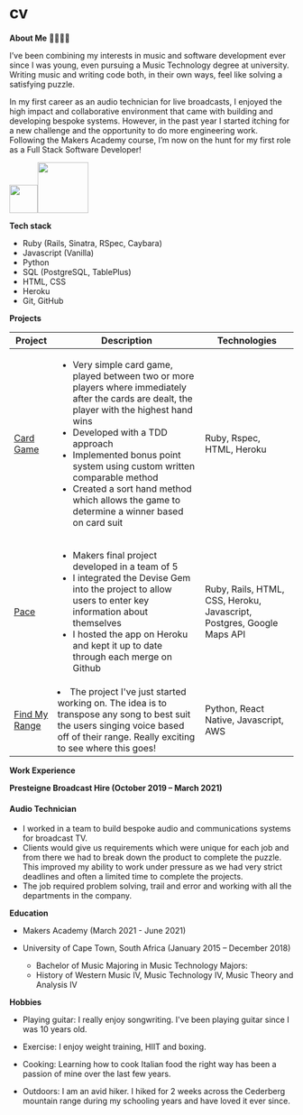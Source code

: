 # cv

**About Me** 👨🏻‍💻🎸

I’ve been combining my interests in music and software development ever since I was young, even pursuing a Music Technology degree at university. Writing music and writing code both, in their own ways, feel like solving a satisfying puzzle. 

In my first career as an audio technician for live broadcasts, I enjoyed the high impact and collaborative environment that came with building and developing bespoke systems. However, in the past year I started itching for a new challenge and the opportunity to do more engineering work. Following the Makers Academy course, I’m now on the hunt for my first role as a Full Stack Software Developer!

[<img src="https://media.glassdoor.com/sqll/34865/linkedin-squarelogo-1559685522766.png" width="50">](https://www.linkedin.com/in/dominic-meddick-5a80487a/)[<img src="https://1000logos.net/wp-content/uploads/2021/05/Gmail-logo.png" width="90">](https://mail.google.com/mail/u/0/?fs=1&tf=cm&source=mailto&to=dominicmeddick@gmail.com)

**Tech stack**

- Ruby (Rails, Sinatra, RSpec, Caybara)
- Javascript (Vanilla)
- Python
- SQL (PostgreSQL, TablePlus)
- HTML, CSS
- Heroku
- Git, GitHub

**Projects**

| Project | Description | Technologies |
|---------|-------------|--------------|
|[Card Game](https://github.com/dominicmeddick/pixie_tech_test)|  <ul><li>Very simple card game, played between two or more players where immediately after the cards are dealt, the player with the highest hand wins</li><li>Developed with a TDD approach</li><li>Implemented bonus point system using custom written comparable method</li><li>Created a sort hand method which allows the game to determine a winner based on card suit</li></ul> | Ruby, Rspec, HTML, Heroku |
|[Pace](https://github.com/dominicmeddick/pace-1) | <ul><li> Makers final project developed in a team of 5</li><li>I integrated the Devise Gem into the project to allow users to enter key information about themselves</li><li>I hosted the app on Heroku and kept it up to date through each merge on Github</li> | Ruby, Rails, HTML, CSS, Heroku, Javascript, Postgres, Google Maps API |
|[Find My Range](https://github.com/philsmithies/findmyrange) | <li>The project I've just started working on. The idea is to transpose any song to best suit the users singing voice based off of their range. Really exciting to see where this goes!</li> | Python, React Native, Javascript, AWS |

**Work Experience**

**Presteigne Broadcast Hire (October 2019 – March 2021)**

#### Audio Technician

- I worked in a team to build bespoke audio and communications systems for broadcast TV. 
- Clients would give us requirements which were unique for each job and from there we had to break down the product to complete the puzzle. This improved my ability to work under pressure as we had very strict deadlines and often a limited time to complete the projects.
- The job required problem solving, trail and error and working with all the departments in the company. 

**Education**

- Makers Academy (March 2021 - June 2021)

- University of Cape Town, South Africa (January 2015 – December 2018)   
  - Bachelor of Music Majoring in Music Technology Majors:
  - History of Western Music IV, Music Technology IV, Music Theory and Analysis IV

**Hobbies**

- Playing guitar: I really enjoy songwriting. I've been playing guitar since I was 10 years old. 

- Exercise: I enjoy weight training, HIIT and boxing. 

- Cooking: Learning how to cook Italian food the right way has been a passion of mine over the last few years. 

- Outdoors: I am an avid hiker. I hiked for 2 weeks across the Cederberg mountain range during my schooling years and have loved it ever since. 


